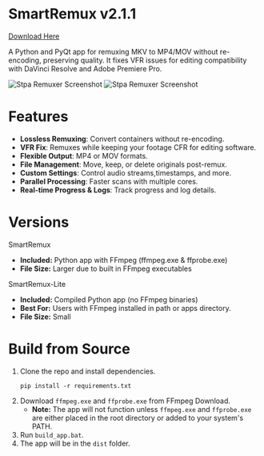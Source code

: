 # SmartRemux v2.1.1

[Download Here](https://github.com/notstpa/stpa-remuxer/releases)

A Python and PyQt app for remuxing MKV to MP4/MOV without re-encoding, preserving quality. It fixes VFR issues for editing compatibility with DaVinci Resolve and Adobe Premiere Pro.

![Stpa Remuxer Screenshot](https://i.imgur.com/AFLqXYZ.png)
![Stpa Remuxer Screenshot](https://i.imgur.com/mwU5gKO.png)

# Features 
- **Lossless Remuxing**: Convert containers without re-encoding.
- **VFR Fix**: Remuxes while keeping your footage CFR for editing software.
- **Flexible Output**: MP4 or MOV formats.
- **File Management**: Move, keep, or delete originals post-remux.
- **Custom Settings**: Control audio streams,timestamps, and more.
- **Parallel Processing**: Faster scans with multiple cores.
- **Real-time Progress & Logs**: Track progress and log details.

# Versions

SmartRemux
- **Included:** Python app with FFmpeg (ffmpeg.exe & ffprobe.exe)
- **File Size:** Larger due to built in FFmpeg executables

SmartRemux-Lite
- **Included:** Compiled Python app (no FFmpeg binaries)
- **Best For:** Users with FFmpeg installed in path or apps directory.
- **File Size:** Small

# Build from Source
1. Clone the repo and install dependencies.
   ```shell
   pip install -r requirements.txt
   ```
2. Download `ffmpeg.exe` and `ffprobe.exe` from FFmpeg Download.
   - **Note:** The app will not function unless `ffmpeg.exe` and `ffprobe.exe` are either placed in the root directory or added to your system's PATH.
3. Run `build_app.bat`.
4. The app will be in the `dist` folder.

